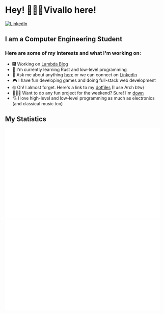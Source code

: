 # Hey! 🙋🏻‍♂️Vivallo here!
[<img alt="LinkedIn" src="https://img.shields.io/badge/linkedin%20-%230077B5.svg?&style=for-the-badge&logo=linkedin&logoColor=white"/>](https://bit.ly/3j66uxg)



## I am a Computer Engineering Student
### Here are some of my interests and what I'm working on: 

- 🎆 Working on [Lambda Blog](https://github.com/Vivallo04/lambda-blog)
- 🌱 I'm currently learning Rust and low-level programming 
- 💭 Ask me about anything [here](https://github.com/Vivallo04/Vivallo04/issues/new) or we can connect on [LinkedIn](https://bit.ly/3zm1YjA)
- 🎮 I have fun developing games and doing full-stack web development
- 🤓 Oh! I almost forget. Here's a link to my [dotfiles](https://github.com/Vivallo04/dotfiles) (I use Arch btw)
- 👨🏻‍💻 Want to do any fun project for the weekend? Sure! I'm [down](https://discordapp.com/users/521712126058823701)
- 💘 I love high-level and low-level programming as much as electronics (and classical music too)

## My Statistics
![](https://github.com/Vivallo04/stats/blob/master/generated/overview.svg)
![](https://github.com/Vivallo04/stats/blob/master/generated/languages.svg)
